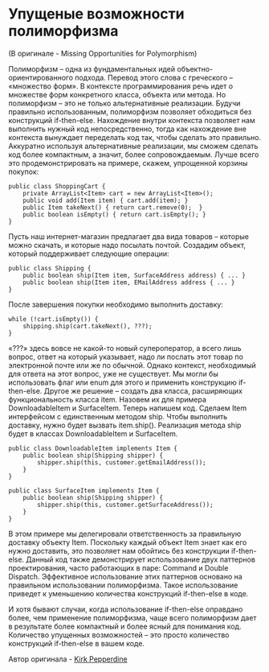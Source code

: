 # Упущеные возможности полиморфизма
(В оригинале - Missing Opportunities for Polymorphism)

Полиморфизм – одна из фундаментальных идей объектно-ориентированного подхода. Перевод этого слова с греческого – «множество форм». В контексте программирования речь идет о множестве форм конкретного класса, объекта или метода. Но полиморфизм – это не только альтернативные реализации. Будучи правильно использованным, полиморфизм позволяет обходиться без конструкций if-then-else. Нахождение внутри контекста позволяет нам выполнить нужный код непосредственно, тогда как нахождение вне контекста вынуждает переделать код так, чтобы сделать это правильно. Аккуратно используя альтернативные реализации, мы сможем сделать код более компактным, а значит, более сопровождаемым. Лучше всего это продемонстрировать на примере, скажем, упрощенной корзины покупок:

```
public class ShoppingCart {
    private ArrayList<Item> cart = new ArrayList<Item>();
    public void add(Item item) { cart.add(item); }
    public Item takeNext() { return cart.remove(0);  }
    public boolean isEmpty() { return cart.isEmpty(); }
}
```

Пусть наш интернет-магазин предлагает два вида товаров – которые можно скачать, и которые надо посылать почтой. Создадим объект, который поддерживает следующие операции:

```
public class Shipping {
    public boolean ship(Item item, SurfaceAddress address) { ... }
    public boolean ship(Item item, EMailAddress address { ... }
}
```

После завершения покупки необходимо выполнить доставку:

```
while (!cart.isEmpty()) {
    shipping.ship(cart.takeNext(), ???);
}
```

«???» здесь вовсе не какой-то новый супероператор, а всего лишь вопрос, ответ на который указывает, надо ли послать этот товар по электронной почте или же по обычной. Однако контекст, необходимый для ответа на этот вопрос, уже не существует. Мы могли бы использовать флаг или enum для этого и применить конструкцию if-then-else. Другое же решение – создать два класса, расширяющих функциональность класса item. Назовем их для примера DownloadableItem и SurfaceItem. Теперь напишем код. Сделаем Item интерфейсом с единственным методом ship. Чтобы выполнить доставку, нужно будет вызвать item.ship(). Реализация метода ship будет в классах DownloadableItem и SurfaceItem.

```
public class DownloadableItem implements Item {
    public boolean ship(Shipping shipper) {
        shipper.ship(this, customer.getEmailAddress());
    }
}

public class SurfaceItem implements Item {
    public boolean ship(Shipping shipper) {
        shipper.ship(this, customer.getSurfaceAddress());
    }
}
```

В этом примере мы делегировали ответственность за правильную доставку объекту Item. Поскольку каждый объект Item знает как его нужно доставить, это позволяет нам обойтись без конструкции if-then-else. Данный код также демонстрирует использование двух паттернов проектирования, часто работающих в паре: Command и Double Dispatch. Эффективное использование этих паттернов основано на правильном использовании полиморфизма. Такое использование приведет к уменьшению количества конструкций if-then-else в коде.

И хотя бывают случаи, когда использование if-then-else оправдано более, чем применение полиморфизма, чаще всего полиморфизм дает в результате более компактный и более ясный для понимания код. Количество упущенных возможностей – это просто количество конструкций if-then-else в вашем коде.

Автор оригинала - [Kirk Pepperdine](http://programmer.97things.oreilly.com/wiki/index.php/Kirk_Pepperdine)